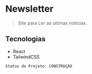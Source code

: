 # Newsletter 
> Site para Ler as ultimas noticias.

## Tecnologias
* React
* TailwindCSS

```
Status do Projeto: CONSTRUÇÃO
```
